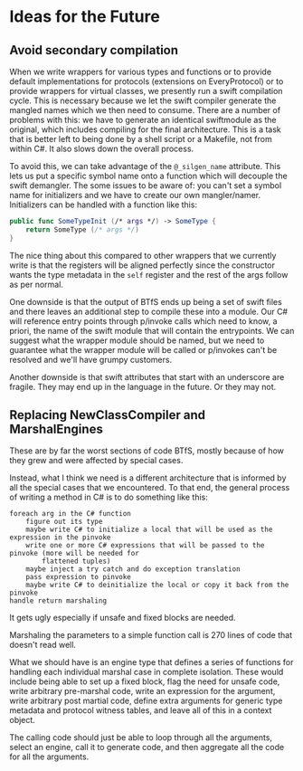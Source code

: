 # Ideas for the Future

## Avoid secondary compilation
When we write wrappers for various types and functions or to provide default implementations
for protocols (extensions on EveryProtocol) or to provide wrappers for virtual classes, we
presently run a swift compilation cycle. This is necessary because we let the swift compiler
generate the mangled names which we then need to consume. There are a number of problems
with this: we have to generate an identical swiftmodule as the original, which includes compiling
for the final architecture. This is a task that is better left to being done by a shell script
or a Makefile, not from within C#. It also slows down the overall process.

To avoid this, we can take advantage of the `@_silgen_name` attribute. This lets us put a
specific symbol name onto a function which will decouple the swift demangler. The some issues
to be aware of: you can't set a symbol name for initializers and we have to create our own
mangler/namer. Initializers can be handled with a function like this:

```swift
public func SomeTypeInit (/* args */) -> SomeType {
    return SomeType (/* args */)
}
```

The nice thing about this compared to other wrappers that we currently write is that the
registers will be aligned perfectly since the constructor wants the type metadata in the
`self` register and the rest of the args follow as per normal.

One downside is that the output of BTfS ends up being a set of swift files and there leaves
an additional step to compile these into a module. Our C# will reference entry points through
p/invoke calls which need to know, a priori, the name of the swift module that will contain
the entrypoints. We can suggest what the wrapper module should be named, but we need to
guarantee what the wrapper module will be called or p/invokes can't be resolved and we'll
have grumpy customers.

Another downside is that swift attributes that start with an underscore are fragile. They
may end up in the language in the future. Or they may not.

## Replacing NewClassCompiler and MarshalEngines
These are by far the worst sections of code BTfS, mostly because of how they grew and
were affected by special cases.

Instead, what I think we need is a different architecture that is informed by all the
special cases that we encountered.
To that end, the general process of writing a method in C# is to do something like this:

```
foreach arg in the C# function
    figure out its type
    maybe write C# to initialize a local that will be used as the expression in the pinvoke
    write one or more C# expressions that will be passed to the pinvoke (more will be needed for
        flattened tuples)
    maybe inject a try catch and do exception translation
    pass expression to pinvoke
    maybe write C# to deinitialize the local or copy it back from the pinvoke
handle return marshaling
```
It gets ugly especially if unsafe and fixed blocks are needed.

Marshaling the parameters to a simple function call is 270 lines of code that doesn't
read well.

What we should have is an engine type that defines a series of functions for handling each individual
marshal case in complete isolation. These would include being able to set up a fixed block,
flag the need for unsafe code, write arbitrary pre-marshal code, write an expression for the
argument, write arbitrary post martial code, define extra arguments for generic type metadata
and protocol witness tables, and leave all of this in a context object.

The calling code should just be able to loop through all the arguments, select an engine,
call it to generate code, and then aggregate all the code for all the arguments.
